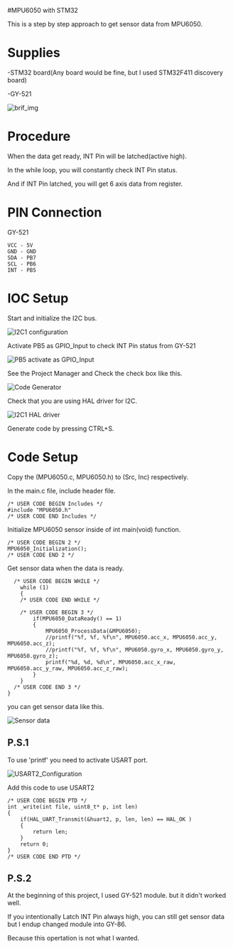 #MPU6050 with STM32

This is a step by step approach to get sensor data from MPU6050.


# Supplies
-STM32 board(Any board would be fine, but I used STM32F411 discovery board)

-GY-521

![brif_img](./img/brif_img.jpg)

# Procedure
When the data get ready, INT Pin will be latched(active high).

In the while loop, you will constantly check INT Pin status.

And if INT Pin latched, you will get 6 axis data from register.

# PIN Connection

GY-521
```
VCC - 5V
GND - GND
SDA - PB7
SCL - PB6
INT - PB5
```

# IOC Setup
Start and initialize the I2C bus.

![I2C1 configuration](./img/I2C1_Configuration.PNG)

Activate PB5 as GPIO_Input to check INT Pin status from GY-521

![PB5 activate as GPIO_Input](./img/PB5_Activation.PNG)


See the Project Manager and Check the check box like this.

![Code Generator](./img/Code_Generator.PNG)


Check that you are using HAL driver for I2C.

![I2C1 HAL driver](./img/I2C1_HAL_Driver.PNG)

Generate code by pressing CTRL+S.

# Code Setup

Copy the (MPU6050.c, MPU6050.h) to (Src, Inc) respectively.


In the main.c file, include header file.
```
/* USER CODE BEGIN Includes */
#include "MPU6050.h"
/* USER CODE END Includes */
```


Initialize MPU6050 sensor inside of int main(void) function.
  ```
  /* USER CODE BEGIN 2 */
  MPU6050_Initialization();
  /* USER CODE END 2 */
  ```
 
 
Get sensor data when the data is ready.
```
  /* USER CODE BEGIN WHILE */
	while (1)
	{
    /* USER CODE END WHILE */

    /* USER CODE BEGIN 3 */
		if(MPU6050_DataReady() == 1)
		{
			MPU6050_ProcessData(&MPU6050);
			//printf("%f, %f, %f\n", MPU6050.acc_x, MPU6050.acc_y, MPU6050.acc_z);
			//printf("%f, %f, %f\n", MPU6050.gyro_x, MPU6050.gyro_y, MPU6050.gyro_z);
			printf("%d, %d, %d\n", MPU6050.acc_x_raw, MPU6050.acc_y_raw, MPU6050.acc_z_raw);
		}
	}
  /* USER CODE END 3 */
}
```


you can get sensor data like this.

![Sensor data](./img/Sensor_Data.PNG)


## P.S.1
To use 'printf' you need to activate USART port.

![USART2_Configuration](./img/USART2_Configuration.PNG)

Add this code to use USART2
```
/* USER CODE BEGIN PTD */
int _write(int file, uint8_t* p, int len)
{
	if(HAL_UART_Transmit(&huart2, p, len, len) == HAL_OK )
	{
		return len;
	}
	return 0;
}
/* USER CODE END PTD */
```

## P.S.2
At the beginning of this project, I used GY-521 module. but it didn't worked well.

If you intentionally Latch INT Pin always high, you can still get sensor data but I endup changed module into GY-86.

Because this opertation is not what I wanted.


